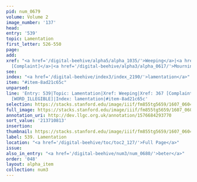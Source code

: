 ```yaml
---
pid: num_0679
volume: Volume 2
image_number: '137'
head:
entry: '539'
topic: Lamentation
first_letter: 526-550
page:
add:
xref: "<a href='/digital-beehive/alpha5/alpha_1035/'>Weeping</a>|<a href='/digital-beehive/num2/num_0439/'>367
  [Complaint]</a>|<a href='/digital-beehive/alpha3/alpha_0617/'>Mourning</a>|[WORD_ILLEGIBLE]"
see:
index: "<a href='/digital-beehive/index3/index_2190/'>lamentation</a>"
item: "#item-8ad21c65c"
unparsed:
line: 'Entry: 539|Topic: Lamentation|Xref: Weeping|Xref: 367 [Complaint]|Xref: Mourning|Xref:
  [WORD_ILLEGIBLE]|Index: lamentation|#item-8ad21c65c'
selection: https://stacks.stanford.edu/image/iiif/fm855tg5659/1607_0604/435,813,2882,509/full/0/default.jpg
full_image: https://stacks.stanford.edu/image/iiif/fm855tg5659/1607_0604/full/full/0/default.jpg
annotation_uri: http://dev.llgc.org.uk/annotation/1576684293770
sort_value: '213710813'
insertion:
thumbnail: https://stacks.stanford.edu/image/iiif/fm855tg5659/1607_0604/435,813,600,180/250,/0/default.jpg
label: 539. Lamentation
location: "<a href='/digital-beehive/toc/toc2_127/'>Full Page</a>"
issue:
also_in_entry: "<a href='/digital-beehive/num3/num_0680/'>beter</a>"
order: '048'
layout: alpha_item
collection: num3
---
```

